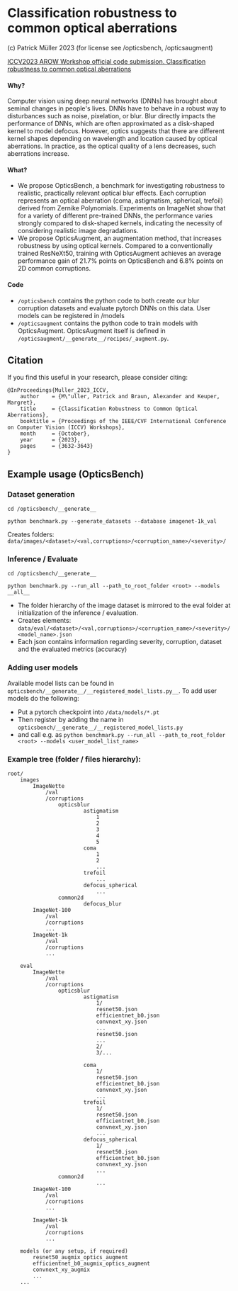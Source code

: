 # Classification robustness to common optical aberrations
(c) Patrick Müller 2023 (for license see /opticsbench, /opticsaugment)

[ICCV2023 AROW Workshop official code submission. Classification robustness to common optical aberrations](https://openaccess.thecvf.com/content/ICCV2023W/AROW/html/Muller_Classification_Robustness_to_Common_Optical_Aberrations_ICCVW_2023_paper.html)

#### Why?
Computer vision using deep neural networks (DNNs) has brought about seminal changes in people's lives. DNNs have to behave in a robust way to disturbances such as noise, pixelation, or blur. Blur directly impacts the performance of DNNs, which are often approximated as a disk-shaped kernel to model defocus. However, optics suggests that there are different kernel shapes depending on wavelength and location caused by optical aberrations. In practice, as the optical quality of a lens decreases, such aberrations increase. 

#### What?
* We propose OpticsBench, a benchmark for investigating robustness to realistic, practically relevant optical blur effects. Each corruption represents an optical aberration (coma, astigmatism, spherical, trefoil) derived from Zernike Polynomials. Experiments on ImageNet show that for a variety of different pre-trained DNNs, the performance varies strongly compared to disk-shaped kernels, indicating the necessity of considering realistic image degradations.
* We propose OpticsAugment, an augmentation method, that increases robustness by using optical kernels. Compared to a conventionally trained ResNeXt50, training with OpticsAugment achieves an average performance gain of 21.7% points on OpticsBench and 6.8% points on 2D common corruptions.

#### Code

* `/opticsbench` contains the python code to both create our blur corruption datasets and evaluate pytorch DNNs on this data. User models can be registered in /models
* `/opticsaugment` contains the python code to train models with OpticsAugment. OpticsAugment itself is defined in `/opticsaugment/__generate__/recipes/_augment.py`.

## Citation
If you find this useful in your research, please consider citing:

```
@InProceedings{Muller_2023_ICCV,
    author    = {M\"uller, Patrick and Braun, Alexander and Keuper, Margret},
    title     = {Classification Robustness to Common Optical Aberrations},
    booktitle = {Proceedings of the IEEE/CVF International Conference on Computer Vision (ICCV) Workshops},
    month     = {October},
    year      = {2023},
    pages     = {3632-3643}
}
```




## Example usage (OpticsBench)

### Dataset generation
```
cd /opticsbench/__generate__
```
```
python benchmark.py --generate_datasets --database imagenet-1k_val 
```
Creates folders: `data/images/<dataset>/<val,corruptions>/<corruption_name>/<severity>/`

### Inference / Evaluate
```
cd /opticsbench/__generate__
```
```
python benchmark.py --run_all --path_to_root_folder <root> --models __all__ 
```

* The folder hierarchy of the image dataset is mirrored to the eval folder at initialization of the inference / evaluation.
* Creates elements: `data/eval/<dataset>/<val,corruptions>/<corruption_name>/<severity>/<model_name>.json`
* Each json contains information regarding severity, corruption, dataset and the evaluated metrics (accuracy)

### Adding user models

Available model lists can be found in `opticsbench/__generate__/__registered_model_lists.py__`. To add user models do the following:

* Put a pytorch checkpoint into `/data/models/*.pt`
* Then register by adding the name in `opticsbench/__generate__/__registered_model_lists.py`
* and call e.g. as `python benchmark.py --run_all --path_to_root_folder <root> --models <user_model_list_name> `

### Example tree (folder / files hierarchy): 

```
root/
	images
		ImageNette
			/val
			/corruptions
				opticsblur
						astigmatism
							1
							2
							3
							4
							5
						coma
							1
							2
							...
						trefoil
							...
						defocus_spherical
							...
				common2d
						defocus_blur
		ImageNet-100
			/val
			/corruptions
			...
		ImageNet-1k
			/val
			/corruptions
			...

	eval
		ImageNette
			/val
			/corruptions
				opticsblur
						astigmatism
                            1/
							resnet50.json
							efficientnet_b0.json
							convnext_xy.json
							...
							resnet50.json
							...
                            2/
                            3/...

						coma
                            1/
							resnet50.json
							efficientnet_b0.json
							convnext_xy.json
							...
						trefoil
                            1/
							resnet50.json
							efficientnet_b0.json
							convnext_xy.json
							...
						defocus_spherical
                            1/
							resnet50.json
							efficientnet_b0.json
							convnext_xy.json
							...
				common2d
							...
		ImageNet-100
			/val
			/corruptions
			...

		ImageNet-1k
			/val
			/corruptions
			...

	models (or any setup, if required)
		resnet50_augmix_optics_augment
		efficientnet_b0_augmix_optics_augment
		convnext_xy_augmix
		...
	...
```
